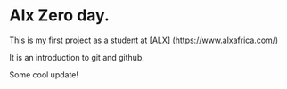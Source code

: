 # Alx Zero day.

This is my first project as a student at [ALX] (https://www.alxafrica.com/)

It is an introduction to git and github.

Some cool update!
